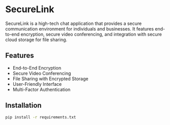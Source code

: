 # SecureLink

SecureLink is a high-tech chat application that provides a secure communication environment for individuals and businesses. It features end-to-end encryption, secure video conferencing, and integration with secure cloud storage for file sharing.

## Features
- End-to-End Encryption
- Secure Video Conferencing
- File Sharing with Encrypted Storage
- User-Friendly Interface
- Multi-Factor Authentication

## Installation
```bash
pip install -r requirements.txt
```
